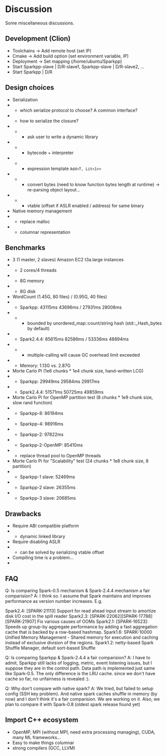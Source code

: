 # Discussion

Some miscellaneous discussions.

## Development (Clion)

* Toolchains -> Add remote host (set IP)
* Cmake -> Add build option (set environment variable, IP)
* Deployment -> Set mapping (/home/ubuntu/Sparkpp)
* Start Sparkpp-slave | D/R-slave1, Sparkpp-slave | D/R-slave2, ...
* Start Sparkpp | D/R

## Design choices

* Serialization
* - which serialize protocol to choose? A common interface?
* - how to serialize the closure?
* - - ask user to write a dynamic library
* - - bytecode + interpreter
* - - expression template `Add<T, Lit<1>>`
* - - convert bytes (need to know function bytes length at runtime) -> re-parsing object layout...
* - - vtable (offset if ASLR enabled / address) for same binary
* Native memory management
* - replace malloc
* - columnar representation


## Benchmarks

* 3 (1 master, 2 slaves) Amazon EC2 t3a.large instances
* - 2 cores/4 threads
* - 8G memory
* - 8G disk
* WordCount (1.45G, 80 files) / (0.95G, 40 files)
* - Sparkpp:    43115ms 43696ms / 27931ms 28008ms
* - - bounded by unordered_map::count/string hash (std::_Hash_bytes by default)
* - Spark2.4.4: 85615ms 82586ms / 53336ms 48894ms
* - - multiple-calling will cause GC overhead limit exceeded
* - Memory: 1.13G vs. 2.87G
* Morte Carlo Pi (1e6 chunks * 1e4 chunk size, hand-written LCG)
* - Sparkpp:    29949ms 29584ms 29917ms
* - Spark2.4.4: 51571ms 50725ms 49859ms
* Morte Carlo Pi for OpenMP partition test (8 chunks * 1e9 chunk size, slow rand function)
* - Sparkpp-8: 86194ms
* - Sparkpp-4: 98916ms
* - Sparkpp-2: 97822ms
* - Sparkpp-2-OpenMP: 85410ms
* - replace thread pool to OpenMP threads
* Morte Carlo Pi for "Scalability" test (24 chunks * 1e8 chunk size, 8 partition)
* - Sparkpp-1 slave: 52469ms
* - Sparkpp-2 slave: 26355ms
* - Sparkpp-3 slave: 20685ms

## Drawbacks

* Require ABI compatible platform
* - dynamic linked library
* Require disabling ASLR
* - can be solved by serializing vtable offset
* Compiling time is a problem...
* 

## FAQ

Q: Is comparing Spark-0.5 mechanism & Spark-2.4.4 mechanism a fair comparision?
A: I think so. I assume that Spark maintains and improves performance as version number increases. E.g.

Spark2.4: [SPARK-21113] Support for read ahead input stream to amortize disk I/O cost in the spill reader
Spark2.3: [SPARK-22062][SPARK-17788][SPARK-21907] Fix various causes of OOMs
Spark2.1: [SPARK-16523]: Speeds up group-by aggregate performance by adding a fast aggregation cache that is backed by a row-based hashmap.
Spark1.6: SPARK-10000 Unified Memory Management - Shared memory for execution and caching instead of exclusive division of the regions.
Spark1.2: netty-based Spark Shuffle Manager, default sort-based Shuffle

Q: Is comparing Sparkpp & Spark-2.4.4 a fair comparision?
A: I have to admit, Sparkpp still lacks of logging, metric, event listening issues, but I suppose they are in the control path. Data path is implemented just same like Spark-0.5. The only difference is the LRU cache. since we don't have cache so far, no unfairness is revealed :).

Q: Why don't compare with native spark?
A: We tried, but failed to setup config (SSH key problem). And native spark caches shuffle in memory (by now) and I don't think it's a fair comparision. We are working on it. Also, we plan to compare it with Spark-0.8 (oldest spark release found yet)

## Import C++ ecosystem

* OpenMP, MPI (without MPI, need extra processing managing), CUDA, many ML frameworks...
* Easy to make things columnar
* strong compilers (GCC, LLVM)